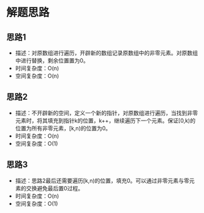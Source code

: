 # 解题思路
## 思路1

- 描述：对原数组进行遍历，开辟新的数组记录原数组中的非零元素。对原数组中进行替换，剩余位置置为0。
- 时间复杂度：O(n)
- 空间复杂度：O(n)

## 思路2

- 描述：不开辟新的空间，定义一个新的指针，对原数组进行遍历，当找到非零元素时，将其填充到指针k的位置，k++，继续遍历下一个元素。保证[0,k)的位置为所有非零元素，[k,n)的位置为0。
- 时间复杂度：O(n)
- 空间复杂度：O(1)

## 思路3

- 描述：思路2最后还需要遍历[k,n)的位置，填充0。可以通过非零元素与零元素的交换避免最后置0过程。
- 时间复杂度：O(n)
- 空间复杂度：O(1)